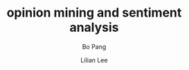 ---
title: opinion mining and sentiment analysis
page: 1-135
journal:
  title: Foundations and Trends(r) in Information Retrieval
  volume: 2
  year: 2008
author:
  - Bo Pang
  - Lilian Lee
year_published: 2008

category: articles

layout: default
---